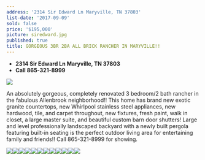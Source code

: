```yaml
---
address: '2314 Sir Edward Ln Maryville, TN 37803'
list-date: '2017-09-09'
sold: false
price: '$195,000'
picture: siredward.jpg
published: true
title: GORGEOUS 3BR 2BA ALL BRICK RANCHER IN MARYVILLE!!
---
```



* **2314 Sir Edward Ln Maryville, TN 37803**
* **Call 865-321-8999**

![](/uploads/versions/1-1---x----3600-2361x---.jpg)

An absolutely gorgeous, completely renovated 3 bedroom/2 bath rancher in the fabulous Allenbrook neighborhood!! This home has brand new exotic granite countertops, new Whirlpool stainless steel appliances, new hardwood, tile, and carpet throughout, new fixtures, fresh paint, walk in closet, a large master suite, and beautiful custom barn door shutters! Large and level professionally landscaped backyard with a newly built pergola featuring built-in seating is the perfect outdoor living area for entertaining family and friends!! Call 865-321-8999 for showing.

![](/uploads/versions/4-1---x----3600-2404x---.jpg)![](/uploads/versions/7-1---x----3600-2403x---.jpg)![](/uploads/versions/11-1---x----3600-2403x---.jpg)![](/uploads/versions/14-1---x----3600-2428x---.jpg)![](/uploads/versions/19---x----3600-2403x---.jpg)![](/uploads/versions/20-1---x----3600-2426x---.jpg)![](/uploads/versions/21-1---x----2328-3600x---.jpg)![](/uploads/versions/23---x----3600-2403x---.jpg)![](/uploads/versions/27---x----3600-2408x---.jpg)![](/uploads/versions/28---x----3600-2408x---.jpg)![](/uploads/versions/31---x----3600-2408x---.jpg)![](/uploads/versions/25---x----3600-2403x---.jpg)